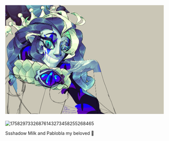 ## ![My Art](https://github.com/LaScreamingSpotlight/My-art-wip-yippiee/raw/main/Untitled33_20250720000914.png)
<img width="1536" height="2048" alt="17582973326876143273458255268465" src="https://github.com/user-attachments/assets/297e2e83-42cc-4dfe-abb1-73df43940880" />


Ssshadow Milk and Pablobla my beloved 🥀

<!--
**LaScreamingSpotlight/LaScreamingSpotlight** is a ✨ _special_ ✨ repository because its `README.md` (this file) appears on your GitHub profile.

Here are some ideas to get you started:

- 🔭 I’m currently working on ...
- 🌱 I’m currently learning ...
- 👯 I’m looking to collaborate on ...
- 🤔 I’m looking for help with ...
- 💬 Ask me about ...
- 📫 How to reach me: ...
- 😄 Pronouns: ...
- ⚡ Fun fact: ...
-->
